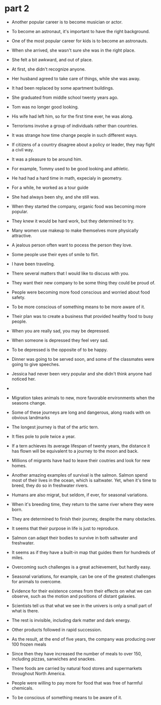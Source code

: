 # 

# part 2

- Another popular career is to become musician or actor.
- To become an astronaut, it's important to have the right background.
- One of the most popular career for kids is to become an astronauts.
- When she arrived, she wasn't sure she was in the right place.
- She felt a bit awkward, and out of place.
- At first, she didn't recognize anyone.
- Her husband agreed to take care of things, while she was away.
- It had been replaced by some apartment buildings.
- She graduated from middle school twenty years ago.
- Tom was no longer good looking.
- His wife had left him, so for the first time ever, he was along.
- Terrorisms involve a group of individuals rather than countries.
- It was strange how time change people in such different ways.
- If citizens of a country disagree about a policy or leader, they may fight a civil way.
- It was a pleasure to be around him.
- For example, Tommy used to be good looking and athletic.
- He had had a hard time in math, expecialy in geometry.
- For a while, he worked as a tour guide
- She had always been shy, and she still was.
- When they started the company, organic food was becoming more popular.
- They knew it would be hard work, but they determined to try.
- Many women use makeup to make themselves more physically attractive.
- A jealous person often want to pocess the person they love.
- Some people use their eyes of smile to flirt.
- I have been traveling.
- There several matters that I would like to discuss with you.
- They want their new company to be some thing they could be proud of.
- People were becoming more food conscious and worried about food safety.
- To be more conscious of something means to be more aware of it.
- Their plan was to create a business that provided healthy food to busy people.
- When you are really sad, you may be depressed.
- When someone is depressed they feel very sad.
- To be depressed is the opposite of to be happy.
- Dinner was going to be served soon, and some of the classmates were going to give speeches.
- Jessica had never been very popular and she didn't think anyone had noticed her.
- 

- Migration takes animals to new, more favorable environments when the seasons change.
- Some of these journeys are long and dangerous, along roads with on obvious landmarks
- The longest journey is that of the artic tern.
- It flies pole to pole twice a year.
- If a tern achieves its average lifespan of twenty years, the distance it has flown will be equivalent to a journey to the moon and back.
- Millions of migrants have had to leave their coutries and look for new homes.
- Another amazing examples of survival is the salmon. Salmon spend most of their lives in the ocean, which is saltwater. Yet, when it's time to breed, they do so in freshwater rivers.
- Humans are also migrat, but seldom, if ever, for seasonal variations.
- When it's breeding time, they return to the same river where they were born.
- They are determined to finish their journey, despite the many obstacles.
- It seems that their purpose in life is just to reproduce.
- Salmon can adapt their bodies to survive in both saltwater and freshwater.
- It seems as if they have a built-in map that guides them for hundreds of miles.
- Overcoming such challenges is a great achievement, but hardly easy.
- Seasonal variations, for example, can be one of the greatest challenges for animals to overcome.

- Evidence for their existence comes from their effects on what we can observe, such as the motion and positions of distant galaxies.
- Scientists tell us that what we see in the univers is only a small part of what is there.
- The rest is invisible, including dark matter and dark energy.
- Other products followed in rapid succession.
- As the result, at the end of five years, the company was producing over 100 frozen meals
- Since then they have increased the number of meals to over 150, including pizzas, sanwiches and snackes.
- There foods are carried by natural food stores and supermarkets throughout North America. 
- People were willing to pay more for food that was free of harmful chemicals.
- To be conscious of something means to be aware of it.
